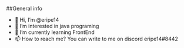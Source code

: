 ##General info

- 👋 Hi, I’m @eripe14
- 👀 I’m interested in java programing
- 🌱 I’m currently learning FrontEnd
- 📫 How to reach me? You can write to me on discord eripe14#8442




<!---
eripe14/eripe14 is a ✨ special ✨ repository because its `README.md` (this file) appears on your GitHub profile.
You can click the Preview link to take a look at your changes.
--->
